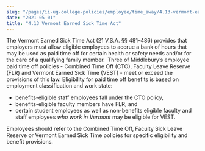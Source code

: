```yaml
---
slug: "/pages/ii-ug-college-policies/employee/time_away/4.13-vermont-earned-sick-time-act"
date: "2021-05-01"
title: "4.13 Vermont Earned Sick Time Act"
---
```


The Vermont Earned Sick Time Act (21 V.S.A. §§ 481–486) provides that employers must allow eligible employees to accrue a bank of hours that may be used as paid time off for certain health or safety needs and/or for the care of a qualifying family member.  Three of Middlebury’s employee paid time off policies - Combined Time Off (CTO), Faculty Leave Reserve (FLR) and Vermont Earned Sick Time (VEST) - meet or exceed the provisions of this law. Eligibility for paid time off benefits is based on employment classification and work state: 

*   benefits-eligible staff employees fall under the CTO policy,
*   benefits-eligible faculty members have FLR, and
*   certain student employees as well as non-benefits eligible faculty and staff employees _who work in Vermont_ may be eligible for VEST. 

Employees should refer to the Combined Time Off, Faculty Sick Leave Reserve or Vermont Earned Sick Time policies for specific eligibility and benefit provisions.
